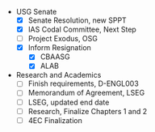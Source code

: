 - USG Senate
	- [x] Senate Resolution, new SPPT
	- [x] IAS Codal Committee, Next Step
	- [ ] Project Exodus, OSG
	- [x] Inform Resignation
		- [x] CBAASG
		- [x] ALAB
- Research and Academics
	- [ ] Finish requirements, D-ENGL003
	- [ ] Memorandum of Agreement, LSEG
	- [ ] LSEG, updated end date
	- [ ] Research, Finalize Chapters 1 and 2
	- [ ] 4EC Finalization
